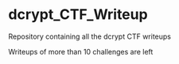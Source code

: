# dcrypt_CTF_Writeup
Repository containing all the dcrypt CTF writeups

Writeups of more than 10 challenges are left
